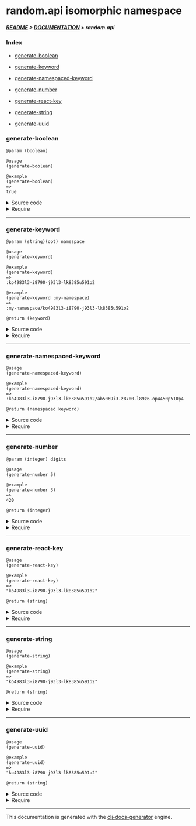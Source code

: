 
# random.api isomorphic namespace

##### [README](../../../README.md) > [DOCUMENTATION](../../COVER.md) > random.api

### Index

- [generate-boolean](#generate-boolean)

- [generate-keyword](#generate-keyword)

- [generate-namespaced-keyword](#generate-namespaced-keyword)

- [generate-number](#generate-number)

- [generate-react-key](#generate-react-key)

- [generate-string](#generate-string)

- [generate-uuid](#generate-uuid)

### generate-boolean

```
@param (boolean) 
```

```
@usage
(generate-boolean)
```

```
@example
(generate-boolean)
=>
true
```

<details>
<summary>Source code</summary>

```
(defn generate-boolean
  []
  (-> 2 rand-int zero?))
```

</details>

<details>
<summary>Require</summary>

```
(ns my-namespace (:require [random.api :refer [generate-boolean]]))

(random.api/generate-boolean ...)
(generate-boolean            ...)
```

</details>

---

### generate-keyword

```
@param (string)(opt) namespace
```

```
@usage
(generate-keyword)
```

```
@example
(generate-keyword)
=>
:ko4983l3-i8790-j93l3-lk8385u591o2
```

```
@example
(generate-keyword :my-namespace)
=>
:my-namespace/ko4983l3-i8790-j93l3-lk8385u591o2
```

```
@return (keyword)
```

<details>
<summary>Source code</summary>

```
(defn generate-keyword
  ([]
   (keyword (generate-uuid)))

  ([namespace]
   (keyword (str namespace "/" (generate-uuid)))))
```

</details>

<details>
<summary>Require</summary>

```
(ns my-namespace (:require [random.api :refer [generate-keyword]]))

(random.api/generate-keyword ...)
(generate-keyword            ...)
```

</details>

---

### generate-namespaced-keyword

```
@usage
(generate-namespaced-keyword)
```

```
@example
(generate-namespaced-keyword)
=>
:ko4983l3-i8790-j93l3-lk8385u591o2/ab5069i3-z8700-l89z6-op4450p510p4
```

```
@return (namespaced keyword)
```

<details>
<summary>Source code</summary>

```
(defn generate-namespaced-keyword
  []
  (keyword (str (generate-uuid) "/" (str config/NAME-PREFIX (generate-uuid)))))
```

</details>

<details>
<summary>Require</summary>

```
(ns my-namespace (:require [random.api :refer [generate-namespaced-keyword]]))

(random.api/generate-namespaced-keyword)
(generate-namespaced-keyword)
```

</details>

---

### generate-number

```
@param (integer) digits
```

```
@usage
(generate-number 5)
```

```
@example
(generate-number 3)
=>
420
```

```
@return (integer)
```

<details>
<summary>Source code</summary>

```
(defn generate-number
  [digits]
  (int (* (math/power 10 (dec digits)) (min 9.999 (-> 9 rand inc)))))
```

</details>

<details>
<summary>Require</summary>

```
(ns my-namespace (:require [random.api :refer [generate-number]]))

(random.api/generate-number ...)
(generate-number            ...)
```

</details>

---

### generate-react-key

```
@usage
(generate-react-key)
```

```
@example
(generate-react-key)
=>
"ko4983l3-i8790-j93l3-lk8385u591o2"
```

```
@return (string)
```

<details>
<summary>Source code</summary>

```
(defn generate-react-key
  []
  (generate-uuid))
```

</details>

<details>
<summary>Require</summary>

```
(ns my-namespace (:require [random.api :refer [generate-react-key]]))

(random.api/generate-react-key)
(generate-react-key)
```

</details>

---

### generate-string

```
@usage
(generate-string)
```

```
@example
(generate-string)
=>
"ko4983l3-i8790-j93l3-lk8385u591o2"
```

```
@return (string)
```

<details>
<summary>Source code</summary>

```
(defn generate-string
  []
  (generate-uuid))
```

</details>

<details>
<summary>Require</summary>

```
(ns my-namespace (:require [random.api :refer [generate-string]]))

(random.api/generate-string)
(generate-string)
```

</details>

---

### generate-uuid

```
@usage
(generate-uuid)
```

```
@example
(generate-uuid)
=>
"ko4983l3-i8790-j93l3-lk8385u591o2"
```

```
@return (string)
```

<details>
<summary>Source code</summary>

```
(defn generate-uuid
  []
  #?(:cljs (str config/NAME-PREFIX (random-uuid))
     :clj  (str config/NAME-PREFIX (java.util.UUID/randomUUID))))
```

</details>

<details>
<summary>Require</summary>

```
(ns my-namespace (:require [random.api :refer [generate-uuid]]))

(random.api/generate-uuid)
(generate-uuid)
```

</details>

---

This documentation is generated with the [clj-docs-generator](https://github.com/bithandshake/clj-docs-generator) engine.

